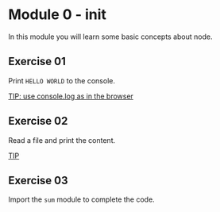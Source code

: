 # Module 0 - init

In this module you will learn some basic concepts about node.

## Exercise 01

Print `HELLO WORLD` to the console.

[TIP: use console.log as in the browser](http://nodejs.org/api/stdio.html#stdio_console_log_data)

## Exercise 02

Read a file and print the content.

[TIP](http://nodejs.org/api/fs.html#fs_fs_readfilesync_filename_options)

## Exercise 03

Import the `sum` module to complete the code.